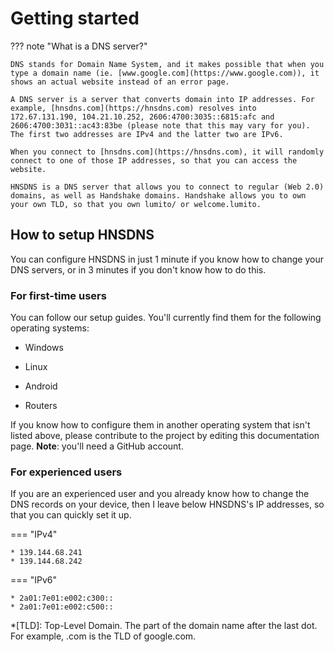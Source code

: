 # Getting started

??? note "What is a DNS server?"

    DNS stands for Domain Name System, and it makes possible that when you type a domain name (ie. [www.google.com](https://www.google.com)), it shows an actual website instead of an error page.
    
    A DNS server is a server that converts domain into IP addresses. For example, [hnsdns.com](https://hnsdns.com) resolves into 172.67.131.190, 104.21.10.252, 2606:4700:3035::6815:afc and 2606:4700:3031::ac43:83be (please note that this may vary for you). The first two addresses are IPv4 and the latter two are IPv6.
    
    When you connect to [hnsdns.com](https://hnsdns.com), it will randomly connect to one of those IP addresses, so that you can access the website.
    
    HNSDNS is a DNS server that allows you to connect to regular (Web 2.0) domains, as well as Handshake domains. Handshake allows you to own your own TLD, so that you own lumito/ or welcome.lumito.

## How to setup HNSDNS

You can configure HNSDNS in just 1 minute if you know how to change your DNS servers, or in 3 minutes if you don't know how to do this.

### For first-time users

You can follow our setup guides. You'll currently find them for the following operating systems:

- Windows

- Linux

- Android

- Routers

If you know how to configure them in another operating system that isn't listed above, please contribute to the project by editing this documentation page. **Note**: you'll need a GitHub account.

### For experienced users

If you are an experienced user and you already know how to change the DNS records on your device, then I leave below HNSDNS's IP addresses, so that you can quickly set it up.

=== "IPv4"

    * 139.144.68.241
    * 139.144.68.242

=== "IPv6"

    * 2a01:7e01:e002:c300::
    * 2a01:7e01:e002:c500::

*[TLD]: Top-Level Domain. The part of the domain name after the last dot. For example, .com is the TLD of google.com.
